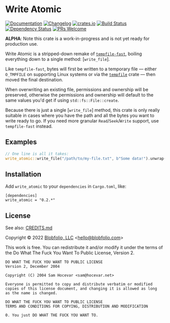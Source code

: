 # Write Atomic

[![Documentation](https://docs.rs/write_atomic/badge.svg)](https://docs.rs/write_atomic/)
[![Changelog](https://img.shields.io/crates/v/write_atomic.svg?label=Changelog&color=9cf)](https://github.com/Blobfolio/write_atomic/blob/master/CHANGELOG.md)
[![crates.io](https://img.shields.io/crates/v/write_atomic.svg)](https://crates.io/crates/write_atomic)
[![Build Status](https://github.com/Blobfolio/write_atomic/workflows/Build/badge.svg)](https://github.com/Blobfolio/write_atomic/actions)
[![Dependency Status](https://deps.rs/repo/github/blobfolio/write_atomic/status.svg)](https://deps.rs/repo/github/blobfolio/write_atomic)
[![PRs Welcome](https://img.shields.io/badge/PRs-welcome-brightgreen.svg?style=flat-square)](https://github.com/Blobfolio/write_atomic)

**ALPHA**: Note this crate is a work-in-progress and is not yet ready for production use.

Write Atomic is a stripped-down remake of [`tempfile-fast`](https://crates.io/crates/tempfile-fast), boiling everything down to a single method: [`write_file`].

Like `tempfile-fast`, bytes will first be written to a temporary file — either `O_TMPFILE` on supporting Linux systems or via the [`tempfile`](https://crates.io/crates/tempfile) crate — then moved the final destination.

When overwriting an existing file, permissions and ownership will be preserved, otherwise the permissions and ownership will default to the same values you'd get if using `std::fs::File::create`.

Because there is just a single [`write_file`] method, this crate is only really suitable in cases where you have the path and all the bytes you want to write ready to go. If you need more granular `Read`/`Seek`/`Write` support, use `tempfile-fast` instead.



## Examples

```rust
// One line is all it takes:
write_atomic::write_file("/path/to/my-file.txt", b"Some data!").unwrap();
```



## Installation

Add `write_atomic` to your `dependencies` in `Cargo.toml`, like:

```
[dependencies]
write_atomic = "0.2.*"
```



## License

See also: [CREDITS.md](CREDITS.md)

Copyright © 2022 [Blobfolio, LLC](https://blobfolio.com) &lt;hello@blobfolio.com&gt;

This work is free. You can redistribute it and/or modify it under the terms of the Do What The Fuck You Want To Public License, Version 2.

    DO WHAT THE FUCK YOU WANT TO PUBLIC LICENSE
    Version 2, December 2004
    
    Copyright (C) 2004 Sam Hocevar <sam@hocevar.net>
    
    Everyone is permitted to copy and distribute verbatim or modified
    copies of this license document, and changing it is allowed as long
    as the name is changed.
    
    DO WHAT THE FUCK YOU WANT TO PUBLIC LICENSE
    TERMS AND CONDITIONS FOR COPYING, DISTRIBUTION AND MODIFICATION
    
    0. You just DO WHAT THE FUCK YOU WANT TO.
